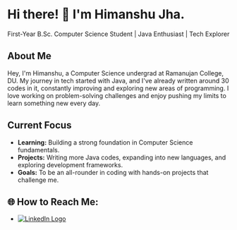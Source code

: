 # Hi there! 👋 I'm Himanshu Jha.
First-Year B.Sc. Computer Science Student | Java Enthusiast | Tech Explorer

## About Me
Hey, I'm Himanshu, a Computer Science undergrad at Ramanujan College, DU.
My journey in tech started with Java, and I've already written around 30 codes in it, constantly improving and exploring new areas of programming.
I love working on problem-solving challenges and enjoy pushing my limits to learn something new every day.

## Current Focus
- **Learning:** Building a strong foundation in Computer Science fundamentals.
- **Projects:** Writing more Java codes, expanding into new languages, and exploring development frameworks.
- **Goals:** To be an all-rounder in coding with hands-on projects that challenge me.

## 🌐 How to Reach Me:
- <a href="https://www.linkedin.com/in/himanshu-jha-3808452b3" target="_blank" rel="noopener noreferrer">
    <img src="https://img.shields.io/badge/LinkedIn-blue?style=flat&logo=linkedin" alt="LinkedIn Logo">
</a>

